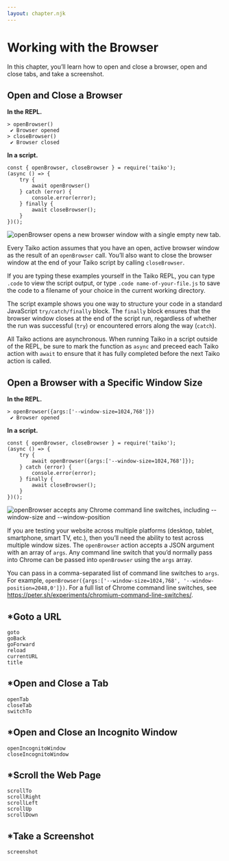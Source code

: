 ```yaml
---
layout: chapter.njk
---
```


Working with the Browser
========================

In this chapter, you’ll learn how to open and close a browser, open and
close tabs, and take a screenshot.

Open and Close a Browser
------------------------

**In the REPL.**

    > openBrowser()
     ✔ Browser opened
    > closeBrowser()
     ✔ Browser closed

**In a script.**

    const { openBrowser, closeBrowser } = require('taiko');
    (async () => {
        try {
            await openBrowser()
        } catch (error) {
            console.error(error);
        } finally {
            await closeBrowser();
        }
    })();

![`openBrowser` opens a new browser window with a single empty new
tab.](../assets/images/section_open_and_close_a_browser.png)

Every Taiko action assumes that you have an open, active browser window
as the result of an `openBrowser` call. You’ll also want to close the
browser window at the end of your Taiko script by calling
`closeBrowser`.

If you are typing these examples yourself in the Taiko REPL, you can
type `.code` to view the script output, or type
`.code name-of-your-file.js` to save the code to a filename of your
choice in the current working directory.

The script example shows you one way to structure your code in a
standard JavaScript `try/catch/finally` block. The `finally` block
ensures that the browser window closes at the end of the script run,
regardless of whether the run was successful (`try`) or encountered
errors along the way (`catch`).

All Taiko actions are asynchronous. When running Taiko in a script
outside of the REPL, be sure to mark the function as `async` and preceed
each Taiko action with `await` to ensure that it has fully completed
before the next Taiko action is called.

Open a Browser with a Specific Window Size
------------------------------------------

**In the REPL.**

    > openBrowser({args:['--window-size=1024,768']})
     ✔ Browser opened

**In a script.**

    const { openBrowser, closeBrowser } = require('taiko');
    (async () => {
        try {
            await openBrowser({args:['--window-size=1024,768']});
        } catch (error) {
            console.error(error);
        } finally {
            await closeBrowser();
        }
    })();

![`openBrowser` accepts any Chrome command line switches, including
`--window-size` and
`--window-position`](../assets/images/section_open_and_close_a_browser.png)

If you are testing your website across multiple platforms (desktop,
tablet, smartphone, smart TV, etc.), then you’ll need the ability to
test across multiple window sizes. The `openBrowser` action accepts a
JSON argument with an array of `args`. Any command line switch that
you’d normally pass into Chrome can be passed into `openBrowser` using
the `args` array.

You can pass in a comma-separated list of command line switches to
`args`. For example,
`openBrowser({args:['--window-size=1024,768', '--window-position=2048,0']})`.
For a full list of Chrome command line switches, see
<https://peter.sh/experiments/chromium-command-line-switches/>.

\*Goto a URL
------------

    goto
    goBack
    goForward
    reload
    currentURL
    title

\*Open and Close a Tab
----------------------

    openTab
    closeTab
    switchTo

\*Open and Close an Incognito Window
------------------------------------

    openIncognitoWindow
    closeIncognitoWindow

\*Scroll the Web Page
---------------------

    scrollTo
    scrollRight
    scrollLeft
    scrollUp
    scrollDown

\*Take a Screenshot
-------------------

    screenshot
